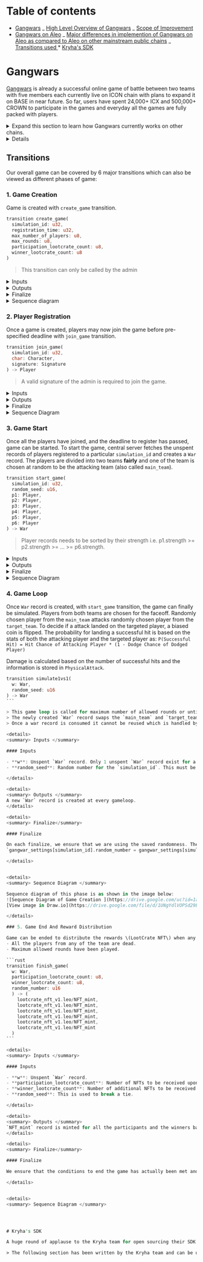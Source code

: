 # Table of contents

<!--ts-->

- [Gangwars](#gangwars)
  _ [High Level Overview of Gangwars](#high-level-overview-of-gangwars-as-on-other-public-mainstream-chains)
  _ [Scope of Improvement
  ](#scope-of-improvement)
- [Gangwars on Aleo](#gangwars-on-aleo)
_ [Major differences in implemention of Gangwars on Aleo as compared to Aleo on other mainstream public chains](#major-differences-in-implemention-of-gangwars-on-aleo-as-compared-to-aleo-on-other-mainstream-public-chains)
_ [Transitions used
](#transitions-used) \* [Kryha's SDK](#kryhas-sdk)
<!--te-->

# Gangwars

[Gangwars](https://war.gangstaverse.co/) is already a successful online game of battle between two teams with five members each currently live on ICON chain with plans to expand it on BASE in near future. So far, users have spent 24,000+ ICX and 500,000+ CROWN to participate in the games and everyday all the games are fully packed with players.

<details>

<summary> Expand this section to learn how Gangwars currently works on other chains. </summary>

## High Level Overview of Gangwars as on other public mainstream chains

The current version of the game as running on the ICON can be briefly summarized with the following points:

### Game Setup and Registration

First, the game administrator initiates the game on the ICON blockchain and announces the starting time of the battle along with the registration deadline. To participate, players must register with a player character Non-Fungible Token (NFT) on the blockchain. Each NFT encapsulates attributes that determine the player's strength, weapons, hit chance, damage chance, and more. Learn more about these attributes [here](https://gangstaverse.medium.com/gangwars-introducing-primary-and-secondary-stats-e236050f33dc).

> Note: This happens fully on chain.

### Team Formation and Balancing:

Once the registration deadline is reached, a centralized server retrieves the NFTs of the registered players and divides them into two teams, aiming to balance the teams' overall strength. This ensures a fair and competitive gameplay experience.

> Note: This happens off-chain.

### Simulation

#### Battle Modes

The battles are initiated within the centralized server. Various battle modes are available, and one of these modes is randomly selected for each round. These modes include "One vs One," where one player is chosen from each team, and "Two vs One," involving two players from the first team against one player from the second team. The game offers over 20 such battle modes, each offering unique combinations of players and weapons. The full list of available modes can be viewed on the Gangwars platform.

#### Attack Mechanism and Damage Calculation

During battles, attacks are executed based on the chosen mode. To decide if a attack landed on the targeted player, a biased coin is flipped. The probability for landing a attack as well as the damage is based on the stats of both the attacking player and the targeted player.
`P(Successful Hit) = Hit Chance of Attacking Player * (1 - Dodge Chance of Dodged Player)`

#### Medic Kits and Recovery:

Players have the option to employ medic kits to restore their health during battles. This adds an element of strategy as players must decide when to use these resources to maximize their chances of survival.

#### Progression and Rounds:

The game progresses through multiple rounds of battles or face-offs between the two teams. Teams alternate between roles as attackers and targets, creating a dynamic and engaging gameplay loop. The game's frontend displays these events with symbolic representations and narrations that enhance the overall immersive experience.

Learn more about simulation and core mechanics [here](https://gangstaverse.medium.com/gangwars-core-mechanics-4d40dfa9ad17)

> Note: This happens off-chain.

### Victory Conditions and Rewards:

The game concludes when all players from one of the teams have been defeated. The winning team is declared, and this information is updated on the blockchain. The event logs are pushed to Arweave. Players from the victorious team are rewarded with on-chain assets, adding an incentive for strategic gameplay and teamwork. These assets can be used to further enhance NFT's stats.

</details>

<details>
### Scope of Improvement

The game on ICON is well appreciated by the community, yet we see some scope of improvement:

- Everything is fine upto the user registration phase. But when it comes to team division we try to balance team such that total strength of each team is comparable. This task is handled by a central server and is not verified. The impact of creating a biased team could lead to predictable win to the team favored by the server.
- Another important part which could be done any better is using **verifiable randomness** i.e. proving spectators that we are making moves based on randomness for choosing the mode of battle and the players in each round.

In short, we need a way to validate our offchain actions which could have significant impact on end outcomes.

# Gangwars on Aleo

With Aleo we are trying to implement a verifiable version of Gangwars. Before we begin with actual flow of how our game is made verifiable by using Aleo it is recommended to get familiarized with Aleo Blockchain, Zero Knowledge Proof and Zero Knowledge Succicnt Non-Interactive Arguments of Knowledge \(zk-snarks\).

## Randomness

Critical part of game engine is the use of randomness. Randomness is used in each round to :

- select a attacking (main) player and targeted player
- determine if the targeted player dodged the attack
- determine if the attack actually landed
- determine if the landed attack was critical

In our game,

- In each transition where we make moves randomly we need to use the random number available on Aleo chain.
- For the first time random number is seeded by `start_game` transition.
- After that while making every transition call the random number should be supplied along with other necessary parameters.
- The transition will make use of random number to decide any actions which requires verifiable randomness. Please refer to game_loop transition for better insight.
- When all the necessary computations of attacks are done we regenerate a random number by xoring the current Aleo's random number given by `ChaCha::rand_u16()` with the previous one and update it on chain.
- This loop continues until game end.

Generic Flow diagram of this process is as shown in the image below:

![Sequence Diagram of Game Creation ](https://drive.google.com/uc?id=1pMJN-HOJua8MeCeeLfm6M1YZrP4y-1ZW)
[View image in Draw.io](https://drive.google.com/file/d/1UNgYdlVOPSd29BLWDDHIMWjPppl4Bt9r/view?usp=sharing)

> Note: we are supplying random number, which is stored in previous transition call, in each transition call. It is mainly because we have used `ChaCha::rand_u16()` in finalize block which gives us current random number from Aleo chain which changes depending upon transactions and block formation. For proving our random move we cannot rely on live onchain random value which changes frequently. Instead we use the one that we have saved in a transition call and generate proof of using it and update it with **current random number xored with previous one** for next transition call. And so on.

> #### How do we prove random moves in Gangwars on Aleo?

### Major differences in implemention of Gangwars on Aleo as compared to Aleo on other mainstream public chains

- The most important difference is the random moves being verifiable. Players no more need to trust our central server for an honest gameplay.
- For this specfic phase of submission
  - Gangwars with 3 players in each team with the plan of expanding it to 5 vs 5.
  - Also there will only be one mode \(1 vs 1 mode\) of attack instead of 20+ modes.

</details>

## Transitions

Our overall game can be covered by 6 major transitions which can also be viewed as different phases of game:

### 1. Game Creation

Game is created with `create_game` transition.

```rust
transition create_game(
  simulation_id: u32,
  registration_time: u32,
  max_number_of_players: u8,
  max_rounds: u8,
  participation_lootcrate_count: u8,
  winner_lootcrate_count: u8
)
```

> This transition can only be called by the admin

<details>
<summary> Inputs </summary>

#### Inputs

- **simulation_id**: A unique identifier for a particular game. No two game can have the same id.
- **registration_time**: Duration (in blocks) to which players can join the game. It is added with `block.height` to get `deadline_to_register`.
- **max_number_of_players**: Max number of players that can join the particular war. For our case it is always 6.
- **max_rounds** (Max allowed faceoffs) Max times the simulation will be run for this game.
- participation_lootcrate_count: `Lootcrate NFT` to be received upon participation
- **winner_lootcrate_count**: Additional `Lootcrate NFT` to be recieved upon win.
</details>

<details>
<summary> Outputs </summary>

#### Ouputs

The transition does not have any outputs.

</details>

<details>
<summary> Finalize </summary>

#### Finalize

```rust
finalize create_game(
  simulation_id: u32,
  registration_time: u32,
  max_number_of_players: u8,
  max_rounds: u8,
  participation_lootcrate_count: u8,
  winner_lootcrate_count: u8
)
```

The input parameters to the finalize statement is stored on chain in a mapping with `simulation_id` as key into the `GangwarSettings` struct as value.

```rust
struct GangwarSettings {
  created_at: u32,
  deadline_to_register: u32,
  max_number_of_players: u8,
  max_rounds: u8,
  participation_lootcrate_count: u8,
  winner_lootcrate_count: u8,
  registered_players: u8,
  random_number: u16
}
```

- **created_at**: `block.height`
- **deadline_to_register**: `block.height` + `registration_time`
- **max_number_of_players**: Max number of players that can join the particular war. For our case it is always 6.
- **max_rounds** (Max allowed faceoffs) Max times the simulation will be run for this game.
- **participation_lootcrate_count**: `Lootcrate NFT` to be received upon participation.
- **winner_lootcrate_count**: Additional `Lootcrate NFT` to be recieved upon win.
- **registered_players**: Number of players who have joined this gangwar. Initially set to 0.
- **random_number**: `ChaCha::rand_u16()`

</details>

<details>
<summary> Sequence diagram </summary>

#### Sequence Diagram

![Sequence Diagram of Game Creation](https://drive.google.com/uc?id=1BMkJJbViWwZK1ZWlO5PBGTvb7M-n0zjM)

[View image in Draw.io](https://drive.google.com/file/d/1UNgYdlVOPSd29BLWDDHIMWjPppl4Bt9r/view?usp=sharing)

</details>

### 2. Player Registration

Once a game is created, players may now join the game before pre-specified deadline with `join_game` transition.

```rust
transition join_game(
  simulation_id: u32,
  char: Character,
  signature: Signature
) -> Player
```

> A valid signature of the admin is required to join the game.

<details>
<summary> Inputs </summary>

#### Inputs

- **simulation_id**: A unique identifier for a particular game.
- **char**: A Character struct
- **signature**: Signature of admin

Character is a struct that defines the attributes of the player. Each character has `PrimaryStats`, `SecondaryStats` and a `Weapon`. These attributes are responsible for the outcome in a battle.

```rust
struct Character {
    nft_id: u16,
    player_addr: address,
    primary_stats: PrimaryStats,
    secondary_stats: SecondaryStats,
    primary_equipment: Weapon,
}
```

> To check the signature of the admin, we required something similar to `ecrecover` on Aleo. Since we couldn't find something similar, we instead implemented Schnorr Signature Algorithm in Leo.

Players have the opportunity to choose their player character from a collection of characters available. These characters are based on actual NFTs on ICON Blockchain. To initiate this process, players make a selection request to our centralized server, which holds authorization to sign the player character. The centralized server responds by providing the `Character` along with its associated attributes and a `Signature`.

After acquiring the `Character` and `Signature`, players can join the game using **Leo Wallet**.

</details>

<details>
<summary> Outputs </summary>
This creates a `Player` record in the ownership of the admin. The `Player` record is defined as:

```rust
record Player {
  owner: address,
  simulation_id: u32,
  char: Character
}
```

</details>

<details>
<summary> Finalize</summary>

#### Finalize

On each finalize, a new random_number is saved in the mapping as:
`gangwar_settings[simulation_id].random_number = gangwar_settings[simulation_id].random_number xor ChaCha::rand_u16()`

This ensures that the `random_number` that is used later in simulation is not influenced by the admin.

</details>

<details>
<summary> Sequence Diagram </summary>

Sequence diagram of this phase is as shown in the image below:

![Sequence Diagram of Game Creation ](https://drive.google.com/uc?id=1uIFQv9X5OsRSDLvBd0Ys3S-tHgH96Lnq)
[View image in Draw.io](https://drive.google.com/file/d/1UNgYdlVOPSd29BLWDDHIMWjPppl4Bt9r/view?usp=sharing)

</details>

### 3. Game Start

Once all the players have joined, and the deadline to register has passed, game can be started. To start the game, central server fetches the unspent records of players registered to a particular `simulation_id` and creates a `War` record. The players are divided into two teams **fairly** and one of the team is chosen at random to be the attacking team (also called `main_team`).

```rust
transition start_game(
  simulation_id: u32,
  random_seed: u16,
  p1: Player,
  p2: Player,
  p3: Player,
  p4: Player,
  p5: Player,
  p6: Player
) -> War
```

> Player records needs to be sorted by their strength i.e. p1.strength >= p2.strength >= ... >= p6.strength.

<details>
<summary> Inputs </summary>

#### Inputs

- **simulation_id**: A unique identifier for a particular game.
- **random_seed**: Random number for the `simulation_id`. This must be the same value that is stored on the mapping.
- **p1**: Player Record
- **p2**: Player Record
- **p3**: Player Record
- **p4**: Player Record
- **p5**: Player Record
- **p6**: Player Record

> Although, sort could have been implemented within Leo program, we decided to do it outside and simply verify it. It helped us save computation time.

</details>

<details>
<summary> Outputs </summary>
This creates a `War` record in the ownership of the admin. War record is used to maintain onchain state of the gangwars game with following declaration:
The `War` record is implemented as:

```rust
record War {
    owner: address,
    simulation_id: u32,
    round: u8,
    main_team: Team,
    target_team: Team,
    physical_attack: PhysicalAttack
}
```

`Team` is a simple struct that holds the players belonging together. It is implemented as:

```rust
struct Team {
  p1: Character,
  p2: Character,
  p3: Character
}
```

`PhysicalAttack` is used to represent the event that happened for a particular round. It is implemented as:

```rust
struct PhysicalAttack {
    main: u8, // Index of the main (attacking) player
    target: u8, // Index of the targeted player
    is_dodged: bool, // Whether the attack was dodged by targeted player
    is_critical: bool, // Whether the hit by main player was critical.
    total_normal_hits: u16, // Total hits
    total_critical_hits: u16, // Total critical hits. Critical hits cause 2X damage.
    damage: u16 // Actual damage to the targeted player
}
```

</details>

<details>
<summary> Finalize</summary>

#### Finalize

On each finalize, a new random_number is saved in the mapping as:
`gangwar_settings[simulation_id].random_number = gangwar_settings[simulation_id].random_number xor ChaCha::rand_u16()`

This ensures that the `random_number` that is used later in simulation is not influenced by the admin.

</details>

<details>
<summary> Sequence Diagram </summary>

Sequence diagram of this phase is as shown in the image below:

Sequence diagram of this phase is as shown in the image below:
![Sequence Diagram of Game Creation ](https://drive.google.com/uc?id=10LDWXKCX9c7cu10sLclCMMexUkbMGXfW)
[View image in Draw.io](https://drive.google.com/file/d/1UNgYdlVOPSd29BLWDDHIMWjPppl4Bt9r/view?usp=sharing)

</details>

### 4. Game Loop

Once `War` record is created, with `start_game` transition, the game can finally be simulated. Players from both teams are chosen for the faceoff. Randomly chosen player from the `main_team` attacks randomly chosen player from the `target_team`. To decide if a attack landed on the targeted player, a biased coin is flipped. The probability for landing a successful hit is based on the stats of both the attacking player and the targeted player as:
`P(Successful Hit) = Hit Chance of Attacking Player * (1 - Dodge Chance of Dodged Player)`

Damage is calculated based on the number of successful hits and the information is stored in `PhysicalAttack`.

````rust
transition simulate1vs1(
  w: War,
  random_seed: u16
) -> War
```

> This game loop is called for maximum number of allowed rounds or until one of the whole team is dead.
> The newly created `War` record swaps the `main_team` and `target_team` ensuring they attack and defend turn by turn.
> Once a war record is consumed it cannot be reused which is handled by the chain itself.

<details>
<summary> Inputs </summary>

#### Inputs

- **w**: Unspent `War` record. Only 1 unspent `War` record exist for a particular `simualtion_id`.
- **random_seed**: Random number for the `simulation_id`. This must be the same value that is stored on the mapping.

</details>

<details>
<summary> Outputs </summary>
A new `War` record is created at every gameloop.
</details>

<details>
<summary> Finalize</summary>

#### Finalize

On each finalize, we ensure that we are using the saved randomness. Then we updated the saved randomness as:
`gangwar_settings[simulation_id].random_number = gangwar_settings[simulation_id].random_number xor ChaCha::rand_u16()`

</details>


<details>
<summary> Sequence Diagram </summary>

Sequence diagram of this phase is as shown in the image below:
![Sequence Diagram of Game Creation ](https://drive.google.com/uc?id=1aWqFNPi_aQAzFoftXE891Xyf88JHg6RW)
[View image in Draw.io](https://drive.google.com/file/d/1UNgYdlVOPSd29BLWDDHIMWjPppl4Bt9r/view?usp=sharing)

</details>

### 5. Game End And Reward Distribution

Game can be ended to distribute the rewards \(LootCrate NFT\) when any of the following conditions meet:
- All the players from any of the team are dead.
- Maximum allowed rounds have been played.

```rust
transition finish_game(
  w: War,
  participation_lootcrate_count: u8,
  winner_lootcrate_count: u8,
  random_number: u16
  ) -> (
    lootcrate_nft_v1.leo/NFT_mint,
    lootcrate_nft_v1.leo/NFT_mint,
    lootcrate_nft_v1.leo/NFT_mint,
    lootcrate_nft_v1.leo/NFT_mint,
    lootcrate_nft_v1.leo/NFT_mint,
    lootcrate_nft_v1.leo/NFT_mint
  )
```

<details>
<summary> Inputs </summary>

#### Inputs

- **w**: Unspent `War` record.
- **participation_lootcrate_count**: Number of NFTs to be received upon participation.
- **winner_lootcrate_count**: Number of additional NFTs to be received upon upon.
- **random_seed**: This is used to break a tie.

</details>

<details>
<summary> Outputs </summary>
`NFT_mint` record is minted for all the participants and the winners based on the initial value set in the mapping. The `NFT_mint` record can be later used to claim NFTs once they are added on `lootcrate_nft_v1`. These NFTs will be used to enhance `Character's` in the next version of the game.
</details>

<details>
<summary> Finalize</summary>

#### Finalize

We ensure that the conditions to end the game has actually been met and the rewards has been distributed properly.

</details>


<details>
<summary> Sequence Diagram </summary>




# Kryha's SDK

A huge round of applause to the Kryha team for open sourcing their SDK which was extremely helpful to integrate Aleo to the outward facing APIs to communicate with frontend and our other servers, type casting the request received through API into Aleo compatible data type and vice versa. At this initial phase of active development of Aleo finding such a useful resource has been really valuable and we have utilized it to the fullest.

> The following section has been written by the Kryha team and can be used to execute this project.
````
